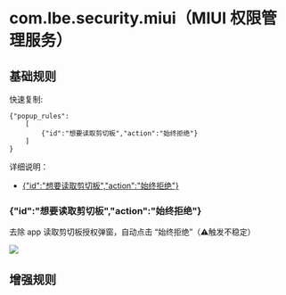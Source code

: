# com.lbe.security.miui（MIUI 权限管理服务）

## 基础规则

快速复制:
```
{"popup_rules":
    [
        {"id":"想要读取剪切板","action":"始终拒绝"}
    ]
}
```
详细说明：
- [{"id":"想要读取剪切板","action":"始终拒绝"}](#id想要读取剪切板action始终拒绝)

### {"id":"想要读取剪切板","action":"始终拒绝"}
去除 app 读取剪切板授权弹窗，自动点击 “始终拒绝”（⚠触发不稳定）

![](./assets/读取剪切板.jpg)

## 增强规则
